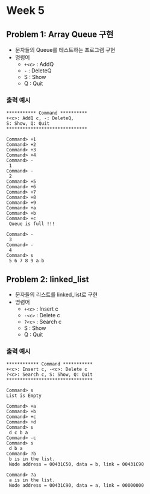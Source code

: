 # Week 5

## Problem 1: Array Queue 구현

- 문자들의 Queue를 테스트하는 프로그램 구현
- 명령어
  - `+<c>` : AddQ
  - `-` : DeleteQ
  - S : Show
  - Q : Quit

### 출력 예시

```
*********** Command **********
+<c>: AddQ c, -: DeleteQ,
S: Show, Q: Quit
******************************

Command> +1
Command> +2
Command> +3
Command> +4
Command> -
 1
Command> -
 2
Command> +5
Command> +6
Command> +7
Command> +8
Command> +9
Command> +a
Command> +b
Command> +c
 Queue is full !!!

Command> -
 3
Command> -
 4
Command> s
 5 6 7 8 9 a b
```

## Problem 2: linked_list

- 문자들의 리스트를 linked_list로 구현
- 명령어
  - `+<c>` : Insert c
  - `-<c>` : Delete c
  - `?<c>` : Search c
  - S : Show
  - Q : Quit

### 출력 예시

```
************ Command ***********
+<c>: Insert c, -<c>: Delete c
?<c>: Search c, S: Show, Q: Quit
********************************

Command> s
List is Empty

Command> +a
Command> +b
Command> +c
Command> +d
Command> s
 d c b a
Command> -c
Command> s
 d b a
Command> ?b
 b is in the list.
 Node address = 00431C50, data = b, link = 00431C90

Command> ?a
 a is in the list.
 Node address = 00431C90, data = a, link = 00000000
```
